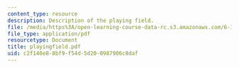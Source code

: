 ```yaml
---
content_type: resource
description: Description of the playing field.
file: /media/https%3A/open-learning-course-data-rc.s3.amazonaws.com/6-186-mobile-autonomous-systems-laboratory-january-iap-2005/c2f140e88bf9f54d5d200987906c8daf_playingfield.pdf
file_type: application/pdf
resourcetype: Document
title: playingfield.pdf
uid: c2f140e8-8bf9-f54d-5d20-0987906c8daf
---
```

